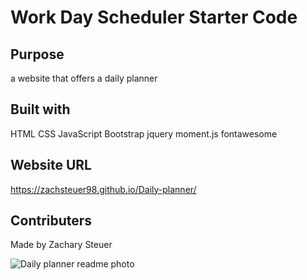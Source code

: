 # Work Day Scheduler Starter Code

## Purpose
a website that offers a daily planner

## Built with
HTML
CSS
JavaScript
Bootstrap
jquery
moment.js
fontawesome

## Website URL
 https://zachsteuer98.github.io/Daily-planner/

## Contributers
Made by Zachary Steuer

![Daily planner readme photo](https://user-images.githubusercontent.com/93566950/147417300-601c6b7d-90f3-4557-84b0-7dc808ecfbc2.png)



